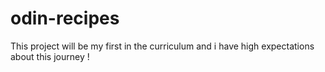 # odin-recipes
This project will be my first in the curriculum and i have high expectations about this journey !